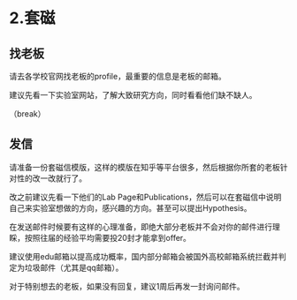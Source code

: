 # 2.套磁

## 找老板

请去各学校官网找老板的profile，最重要的信息是老板的邮箱。

建议先看一下实验室网站，了解大致研究方向，同时看看他们缺不缺人。

（break）

## 发信

请准备一份套磁信模版，这样的模版在知乎等平台很多，然后根据你所套的老板针对性的改一改就行了。

改之前建议先看一下他们的Lab Page和Publications，然后可以在套磁信中说明自己来实验室想做的方向，感兴趣的方向。甚至可以提出Hypothesis。

在发送邮件时候要有这样的心理准备，即绝大部分老板并不会对你的邮件进行理睬，按照往届的经验平均需要投20封才能拿到offer。

建议使用edu邮箱以提高成功概率，国内部分邮箱会被国外高校邮箱系统拦截并判定为垃圾邮件（尤其是qq邮箱）。

对于特别想去的老板，如果没有回复，建议1周后再发一封询问邮件。